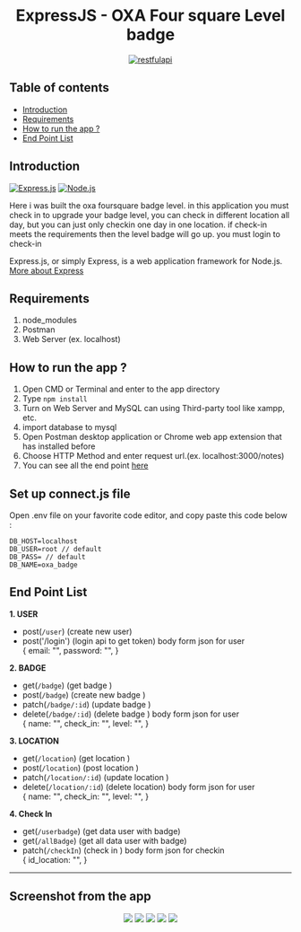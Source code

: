 <h1 align="center">ExpressJS - OXA Four square Level badge</h1>

<p align="center">
  <a href="https://nodejs.org/">
    <img alt="restfulapi" title="Restful API" src="https://cdn-images-1.medium.com/max/871/1*d2zLEjERsrs1Rzk_95QU9A.png">
  </a>
</p>

## Table of contents
* [Introduction](#introduction)
* [Requirements](#requirements)
* [How to run the app ?](#how-to-run-the-app-)
* [End Point List](#end-point-list)

## Introduction
[![Express.js](https://img.shields.io/badge/Express.js-4.x-orange.svg?style=rounded-square)](https://expressjs.com/en/starter/installing.html)
[![Node.js](https://img.shields.io/badge/Node.js-v.10.16-green.svg?style=rounded-square)](https://nodejs.org/)

Here i was built the oxa foursquare badge level. in this application you must check in to upgrade your badge level, 
you can check in different location all day, but you can just only checkin one day in one location. if check-in meets 
the requirements then the level badge will go up. you must login to check-in

Express.js, or simply Express, is a web application framework for Node.js. [More about Express](https://en.wikipedia.org/wiki/Express.js)

## Requirements
1. node_modules
2. Postman
3. Web Server (ex. localhost)

## How to run the app ?
1. Open CMD or Terminal and enter to the app directory
2. Type `npm install`
3. Turn on Web Server and MySQL can using Third-party tool like xampp, etc.
4. import database to mysql
5. Open Postman desktop application or Chrome web app extension that has installed before
6. Choose HTTP Method and enter request url.(ex. localhost:3000/notes)
7. You can see all the end point [here](#end-point-list)

## Set up connect.js file
Open .env file on your favorite code editor, and copy paste this code below :
```
DB_HOST=localhost
DB_USER=root // default
DB_PASS= // default
DB_NAME=oxa_badge
```

## End Point List
**1. USER**
* post(`/user`) (create new user)
* post('/login') (login api to get token)
  body form json for user<br>
  {
    email: "",
    password: "",
  }

**2. BADGE**
* get(`/badge`) (get badge )
* post(`/badge`) (create new badge )
* patch(`/badge/:id`) (update badge )
* delete(`/badge/:id`) (delete badge )
 body form json for user<br>
  {
    name: "",
    check_in: "",
    level: "",
  }

**3. LOCATION**
* get(`/location`) (get location )
* post(`/location`) (post location )
* patch(`/location/:id`) (update location )
* delete(`/location/:id`) (delete location)
 body form json for user<br>
  {
    name: "",
    check_in: "",
    level: "",
  }

**4. Check In**
* get(`/userbadge`) (get data user with badge)
* get(`/allBadge`) (get all data user with badge)
* patch(`/checkIn`) (check in )
 body form json for checkin<br>
  {
    id_location: "",
  }
<hr>

## Screenshot from the app
<p align='center'>
  <span>
    <img src='https://res.cloudinary.com/dvyonb6zt/image/upload/v1565762778/e_esumjh.png' />
    <img src='https://res.cloudinary.com/dvyonb6zt/image/upload/v1565762778/b_oyao5r.png' />
    <img src='https://res.cloudinary.com/dvyonb6zt/image/upload/v1565762778/a_uhhmc4.png' />
    <img src='https://res.cloudinary.com/dvyonb6zt/image/upload/v1565762778/c_qtsrrb.png' />
    <img src='https://res.cloudinary.com/dvyonb6zt/image/upload/v1565762778/d_usnqbu.png' />
  </span>
</p>

